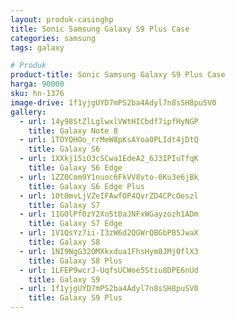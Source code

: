 ```yaml
---
layout: produk-casinghp
title: Sonic Samsung Galaxy S9 Plus Case
categories: samsung
tags: galaxy

# Produk
product-title: Sonic Samsung Galaxy S9 Plus Case
harga: 90000
sku: hn-1376
image-drive: 1f1yjgUYD7mPS2ba4Adyl7n8sSH8puSV0
gallery:
  - url: 14y98StZlLglwxlVWtHICbdf7ipfHyNGP
    title: Galaxy Note 8
  - url: 1TOYQHOo_rrMeW8pKsAYoa0PLIdt4jDtQ
    title: Galaxy S6
  - url: 1XXkj15iO3cSCwa1EdeA2_6J3IPIuTfqK
    title: Galaxy S6 Edge
  - url: 1ZZ0Com9Y1nuoc6FkVV8vto-0Ku3e6jBk
    title: Galaxy S6 Edge Plus
  - url: 10t0mvLjVZeIFAwfOP4QvrZD4CPcOeszl
    title: Galaxy S7
  - url: 11GOlPf0zY2Xo5t0aJNFxWGayzozh1ADm
    title: Galaxy S7 Edge
  - url: 1V1QsYz7ii-I3zW6d2QGWrQBGbPB5JwaX
    title: Galaxy S8
  - url: 1NI9NgG32OMXkxdua1FhsHym8JMj0flX3
    title: Galaxy S8 Plus
  - url: 1LFEP9wcrJ-UqfsUCWoe5Stiu8DPE6nUd
    title: Galaxy S9
  - url: 1f1yjgUYD7mPS2ba4Adyl7n8sSH8puSV0
    title: Galaxy S9 Plus
---
```

